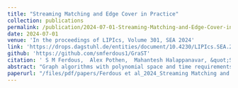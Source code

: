 ```yaml
---
title: "Streaming Matching and Edge Cover in Practice"
collection: publications
permalink: /publication/2024-07-01-Streaming-Matching-and-Edge-Cover-in-Practice
date: 2024-07-01
venue: 'In the proceedings of LIPIcs, Volume 301, SEA 2024'
link: 'https://drops.dagstuhl.de/entities/document/10.4230/LIPIcs.SEA.2024.12'
github: 'https://github.com/smferdous1/GraST'
citation: ' S M Ferdous,  Alex Pothen,  Mahantesh Halappanavar, &quot;Streaming Matching and Edge Cover in Practice.&quot; In the proceedings of LIPIcs, Volume 301, SEA 2024, 2024.'
abstract: "Graph algorithms with polynomial space and time requirements often become infeasible for massive graphs with billions of edges or more. State-of-the-art approaches therefore employ approximate serial, parallel, and distributed algorithms to tackle these challenges. However, such approaches require storing the entire graph in memory and thus need access to costly computing resources such as clusters and supercomputers. In this paper, we present practical streaming approaches for solving massive graph problems using limited memory for two prototypical graph problems: maximum weighted matching and minimum weighted edge cover. For matching, we conduct a thorough computational study on two of the semi-streaming algorithms including a recent breakthrough result that achieves a 1/(2 + ε)-approximation of the weight while using O(n log W/ε) memory (here n is the number of vertices and W is the maximum edge weight), designed by Paz and Schwartzman [SODA, 2017]. Empirically, we show that the semi-streaming algorithms produce matchings whose weight is close to the best 1/2-approximate offline algorithm while requiring less time and an order-of-magnitude less memory."
paperurl: "/files/pdf/papers/Ferdous et al_2024_Streaming Matching and Edge Cover in Practice.pdf"
---
```

